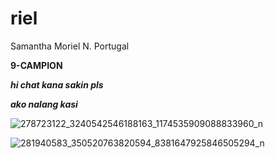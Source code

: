 # riel
Samantha Moriel N. Portugal

**9-CAMPION**

***hi chat kana sakin pls***

***ako nalang kasi***

![278723122_3240542546188163_1174535909088833960_n](https://user-images.githubusercontent.com/122416324/212216796-7619f7a7-6b02-4d19-9a41-94ac3dc3166c.jpg)

![281940583_350520763820594_8381647925846505294_n](https://user-images.githubusercontent.com/122416324/212216807-61e8bd4b-3e3d-4822-9a80-ae0e180c5f15.jpg)
